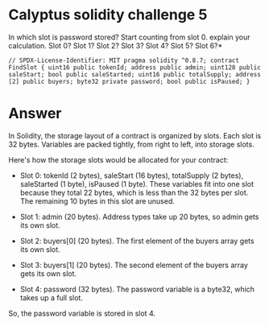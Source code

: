 # Calyptus solidity challenge 5
In which slot is password stored? Start counting from slot 0. explain your calculation. 
Slot 0?
Slot 1?
Slot 2?
Slot 3?
Slot 4?
Slot 5?
Slot 6?*

`// SPDX-License-Identifier: MIT
pragma solidity ^0.8.7;
contract FindSlot {
    uint16 public tokenId;
    address public admin;
    uint128 public saleStart;
    bool public saleStarted;
    uint16 public totalSupply;
    address [2] public buyers;
    byte32 private password;
    bool public isPaused;
}
`
# Answer
In Solidity, the storage layout of a contract is organized by slots. Each slot is 32 bytes. Variables are packed tightly, from right to left, into storage slots.

Here's how the storage slots would be allocated for your contract:

- Slot 0: tokenId (2 bytes), saleStart (16 bytes), totalSupply (2 bytes), saleStarted (1 byte), isPaused (1 byte). These variables fit into one slot because they total 22 bytes, which is less than the 32 bytes per slot. The remaining 10 bytes in this slot are unused.

- Slot 1: admin (20 bytes). Address types take up 20 bytes, so admin gets its own slot.

- Slot 2: buyers[0] (20 bytes). The first element of the buyers array gets its own slot.

- Slot 3: buyers[1] (20 bytes). The second element of the buyers array gets its own slot.

- Slot 4: password (32 bytes). The password variable is a byte32, which takes up a full slot.

So, the password variable is stored in slot 4.
